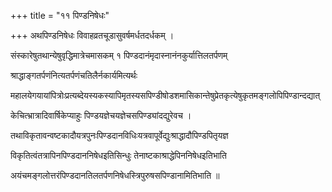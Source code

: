 +++
title = "११ पिण्डनिषेधः"

+++
अथपिण्डनिषेधः विवाहव्रतचूडासुवर्षमर्धतदर्धकम् ।

संस्कारेषुतथान्येषुवृद्धिमात्रेचमासकम् १ पिण्डदानंमृदास्नानंनकुर्यात्तिलतर्पणम्

श्राद्धाङ्गतर्पणंनित्यतर्पणंचतिलैर्नकार्यमित्यर्थः

महालयेगयायांपित्रोःप्रत्यब्देयस्यकस्यापिमृतस्यसपिण्डीषोडशमासिकान्तेषुप्रेतकृत्येषुकृतमङ्गलोपिपिण्डान्दद्यात्

केचित्भ्रात्रादिवार्षिकेप्याहुः पिण्डयज्ञेचयज्ञेचसपिण्ड्यांदद्युरेवच ।

तथाविकृतावन्वष्टकादौयत्रपुनःपिण्डदानविधिःयत्रवापूर्वेद्युःश्राद्धादौपिण्डपितृयज्ञ

विकृतित्वंतत्रापिनपिण्डदाननिषेधइतिसिन्धुः तेनाष्टकाश्राद्धेपिननिषेधइतिभाति

अयंचमङ्गलोत्तरंपिण्डदानतिलतर्पणनिषेधस्त्रिपुरुषसपिण्डानामितिभाति ॥
